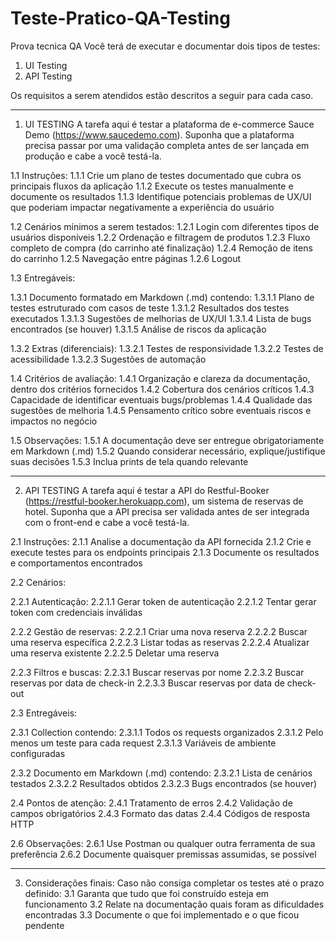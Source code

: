 # Teste-Pratico-QA-Testing
Prova tecnica QA
Você terá de executar e documentar dois tipos de testes:
1. UI Testing
2. API Testing

Os requisitos a serem atendidos estão descritos a seguir para cada caso.

---------------------------------
1. UI TESTING
A tarefa aqui é testar a plataforma de e-commerce Sauce Demo (https://www.saucedemo.com). Suponha que a plataforma precisa passar por uma validação completa antes de ser lançada em produção e cabe a você testá-la. 

1.1 Instruções:
1.1.1 Crie um plano de testes documentado que cubra os principais fluxos da aplicação 
1.1.2 Execute os testes manualmente e documente os resultados 
1.1.3 Identifique potenciais problemas de UX/UI que poderiam impactar negativamente a experiência do usuário 

1.2 Cenários mínimos a serem testados:
1.2.1 Login com diferentes tipos de usuários disponíveis 
1.2.2 Ordenação e filtragem de produtos 
1.2.3 Fluxo completo de compra (do carrinho até finalização) 
1.2.4 Remoção de itens do carrinho 
1.2.5 Navegação entre páginas 
1.2.6 Logout

1.3 Entregáveis:

1.3.1 Documento formatado em Markdown (.md) contendo:
1.3.1.1 Plano de testes estruturado com casos de teste
1.3.1.2 Resultados dos testes executados
1.3.1.3 Sugestões de melhorias de UX/UI
1.3.1.4 Lista de bugs encontrados (se houver)
1.3.1.5 Análise de riscos da aplicação

1.3.2 Extras (diferenciais):
1.3.2.1 Testes de responsividade
1.3.2.2 Testes de acessibilidade
1.3.2.3 Sugestões de automação

1.4 Critérios de avaliação:
1.4.1 Organização e clareza da documentação, dentro dos critérios fornecidos
1.4.2 Cobertura dos cenários críticos
1.4.3 Capacidade de identificar eventuais bugs/problemas
1.4.4 Qualidade das sugestões de melhoria
1.4.5 Pensamento crítico sobre eventuais riscos e impactos no negócio

1.5 Observações:
1.5.1 A documentação deve ser entregue obrigatoriamente em Markdown (.md)
1.5.2 Quando considerar necessário, explique/justifique suas decisões
1.5.3 Inclua prints de tela quando relevante

---------------------------------
2. API TESTING
A tarefa aqui é testar a API do Restful-Booker (https://restful-booker.herokuapp.com), um sistema de reservas de hotel. Suponha que a API precisa ser validada antes de ser integrada com o front-end e cabe a você testá-la. 

2.1 Instruções:
2.1.1 Analise a documentação da API fornecida 
2.1.2 Crie e execute testes para os endpoints principais 
2.1.3 Documente os resultados e comportamentos encontrados 

2.2 Cenários:

2.2.1 Autenticação:
2.2.1.1 Gerar token de autenticação 
2.2.1.2 Tentar gerar token com credenciais inválidas

2.2.2 Gestão de reservas:
2.2.2.1 Criar uma nova reserva 
2.2.2.2 Buscar uma reserva específica 
2.2.2.3 Listar todas as reservas 
2.2.2.4 Atualizar uma reserva existente 
2.2.2.5 Deletar uma reserva

2.2.3 Filtros e buscas:
2.2.3.1 Buscar reservas por nome 
2.2.3.2 Buscar reservas por data de check-in 
2.2.3.3 Buscar reservas por data de check-out 

2.3 Entregáveis:

2.3.1 Collection contendo: 
2.3.1.1 Todos os requests organizados
2.3.1.2 Pelo menos um teste para cada request 
2.3.1.3 Variáveis de ambiente configuradas 

2.3.2 Documento em Markdown (.md) contendo: 
2.3.2.1 Lista de cenários testados 
2.3.2.2 Resultados obtidos 
2.3.2.3 Bugs encontrados (se houver)

2.4 Pontos de atenção:
2.4.1 Tratamento de erros 
2.4.2 Validação de campos obrigatórios
2.4.3 Formato das datas 
2.4.4 Códigos de resposta HTTP 

2.6 Observações:
2.6.1 Use Postman ou qualquer outra ferramenta de sua preferência 
2.6.2 Documente quaisquer premissas assumidas, se possível

-----------------------------------
3. Considerações finais:
Caso não consiga completar os testes até o prazo definido:
3.1 Garanta que tudo que foi construído esteja em funcionamento
3.2 Relate na documentação quais foram as dificuldades encontradas
3.3 Documente o que foi implementado e o que ficou pendente

